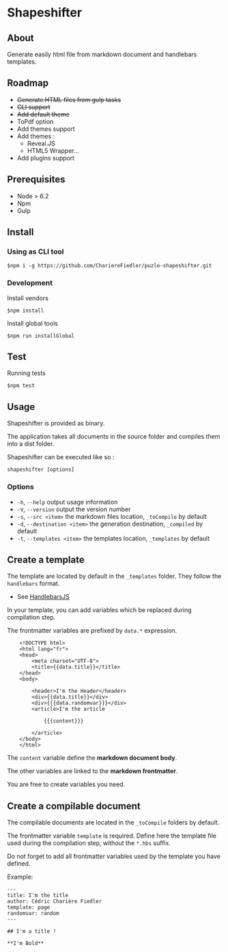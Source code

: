 # Shapeshifter

## About

Generate easily html file from markdown document and handlebars
templates.

## Roadmap

- ~~Generate HTML files from gulp tasks~~
- ~~CLI support~~
- ~~Add default theme~~
- ToPdf option
- Add themes support
- Add themes :
    - Reveal.JS
    - HTML5 Wrapper...
- Add plugins support

## Prerequisites

- Node > 6.2
- Npm
- Gulp

## Install

### Using as CLI tool

    $npm i -g https://github.com/ChariereFiedler/puzle-shapeshifter.git

### Development

Install vendors

    $npm install

Install global tools

    $npm run installGlobal

## Test

Running tests

    $npm test

## Usage

Shapeshifter is provided as binary.

The application takes all documents in the source folder and
compiles them into a dist folder.

Shapeshifter can be executed like so :

    shapeshifter [options]

### Options

- `-h`, `--help`        output usage information
- `-V`, `--version`     output the version number
- `-s`, `--src <item>`  the markdown files location, `_toCompile` by default
- `-d`, `--destination <item>` the generation destination, `_compiled` by default
- `-t`, `--templates <item>`    the templates location, `_templates` by default

## Create a template

The template are located by default in the `_templates` folder.
They follow the `handlebars` format.

- See [HandlebarsJS](http://handlebarsjs.com/)

In your template, you can add variables which be replaced
during compilation step. 

The frontmatter variables are prefixed
by `data.*` expression.
    
        <!DOCTYPE html>
        <html lang="fr">
        <head>
            <meta charset="UTF-8">
            <title>{{data.title}}</title>
        </head>
        <body>
        
            <header>I'm the Header</header>
            <div>{{data.title}}</div>
            <div>{{{data.randomvar}}}</div>
            <article>I'm the article
        
                {{{content}}}
        
            </article>
        </body>
        </html>
        
The `content` variable define the **markdown document body**. 

The other variables are linked to the **markdown frontmatter**.

You are free to create variables you need. 

## Create a compilable document

The compilable documents are located in the `_toCompile` folders by default.

The frontmatter variable `template` is required. Define here
the template file used during the compilation step, without the `*.hbs` 
suffix.

Do not forget to add all frontmatter variables used by the template you
have defined.

Example:

    ---
    title: I'm the title
    author: Cédric Charière Fiedler
    template: page
    randomvar: random
    ---
    
    ## I'm a title !
    
    **I'm Bold**
